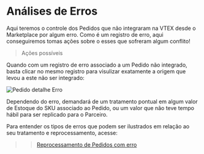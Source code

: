# Análises de Erros
Aqui teremos o controle dos Pedidos que não integraram na VTEX desde o Marketplace por algum erro. Como é um registro de erro, aqui conseguiremos tomas ações sobre o esses que sofreram algum conflito!
> Ações possíveis

Quando com um registro de erro associado a um Pedido não integrado, basta clicar no mesmo registro para visulizar exatamente a origem que levou a este não ser integrado:

![Pedido detalhe Erro](V_peidodo_erro_detalhe.gif)

Dependendo do erro, demandará de um tratamento pontual em algum valor de Estoque do SKU associado ao Pedido, ou um valor que não teve tempo hábil para ser replicado para o Parceiro.

Para entender os tipos de erros que podem ser ilustrados em relação ao seu tratamento e reprocessamento, acesse:
>> [Reprocessamento de Pedidos com erro](reprocessamento_de_pedidos_com_erro.md)
